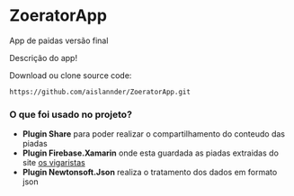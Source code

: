 # ZoeratorApp #
App de paidas versão final

Descrição do app!


Download ou clone source code:

    https://github.com/aislannder/ZoeratorApp.git

    
### O que foi usado no projeto? ###
 - **Plugin Share** para poder realizar o compartilhamento do conteudo das piadas
 - **Plugin Firebase.Xamarin** onde esta guardada as piadas extraidas do site [os vigaristas](https://www.osvigaristas.com.br/)
 - **Plugin Newtonsoft.Json** realiza o tratamento dos dados em formato json
